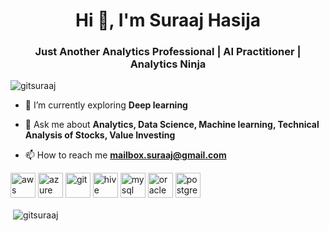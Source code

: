 
<h1 align="center">Hi 👋, I'm Suraaj Hasija</h1>
<h3 align="center"> Just Another Analytics Professional | AI Practitioner | Analytics Ninja </h3>

<p align="left"> <img src="https://komarev.com/ghpvc/?username=gitsuraaj" alt="gitsuraaj" /> </p>

- 🌱 I’m currently exploring **Deep learning**

- 💬 Ask me about **Analytics, Data Science, Machine learning, Technical Analysis of Stocks, Value Investing**

- 📫 How to reach me **mailbox.suraaj@gmail.com**

<p align="left"><img src="https://devicons.github.io/devicon/devicon.git/icons/amazonwebservices/amazonwebservices-original-wordmark.svg" alt="aws" width="40" height="40"/> <img src="https://www.vectorlogo.zone/logos/microsoft_azure/microsoft_azure-icon.svg" alt="azure" width="40" height="40"/> <img src="https://www.vectorlogo.zone/logos/git-scm/git-scm-icon.svg" alt="git" width="40" height="40"/> <img src="https://www.vectorlogo.zone/logos/apache_hive/apache_hive-icon.svg" alt="hive" width="40" height="40"/> <img src="https://devicons.github.io/devicon/devicon.git/icons/mysql/mysql-original-wordmark.svg" alt="mysql" width="40" height="40"/> <img src="https://devicons.github.io/devicon/devicon.git/icons/oracle/oracle-original.svg" alt="oracle" width="40" height="40"/> <img src="https://devicons.github.io/devicon/devicon.git/icons/postgresql/postgresql-original-wordmark.svg" alt="postgresql" width="40" height="40"/></p><p><img 

<p >&nbsp;<img align="center" src="https://github-readme-stats.vercel.app/api?username=gitsuraaj&show_icons=true" alt="gitsuraaj" /></p>

</p>

